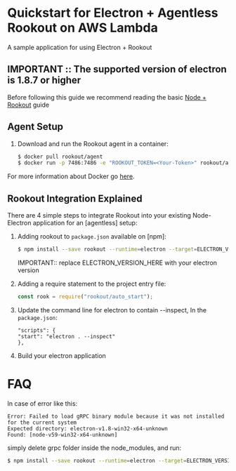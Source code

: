 # Quickstart for Electron + Agentless Rookout on AWS Lambda

A sample application for using Electron + Rookout

## IMPORTANT :: The supported version of electron is 1.8.7 or higher

Before following this guide we recommend reading the basic [Node + Rookout] guide


## Agent Setup


1. Download and run the Rookout agent in a container:  
    
    ```bash
    $ docker pull rookout/agent
    $ docker run -p 7486:7486 -e "ROOKOUT_TOKEN=<Your-Token>" rookout/agent
    ```

For more information about Docker go [here](https://www.docker.com/).



## Rookout Integration Explained

There are 4 simple steps to integrate Rookout into your existing Node-Electron application for an [agentless] setup:

1. Adding rookout to `package.json` available on [npm]:
    ```bash
    $ npm install --save rookout --runtime=electron --target=ELECTRON_VERSION_HERE
    ```
	IMPORTANT:: replace ELECTRON_VERSION_HERE with your electron version

2. Adding a require statement to the project entry file:
    ```js
    const rook = require("rookout/auto_start");
    ```

3. Update the command line for electron to contain --inspect, In the `package.json`:
	```
	"scripts": {
    "start": "electron . --inspect" 
	},
	```
	
4. Build your electron application


FAQ
====
In case of error like this:
```
Error: Failed to load gRPC binary module because it was not installed for the current system
Expected directory: electron-v1.8-win32-x64-unknown
Found: [node-v59-win32-x64-unknown]
```

simply delete grpc folder inside the node_modules, and run:

```bash
$ npm install --save rookout --runtime=electron --target=ELECTRON_VERSION_HERE
```

[Node + Rookout]: https://docs.rookout.com/docs/installation-node.html

